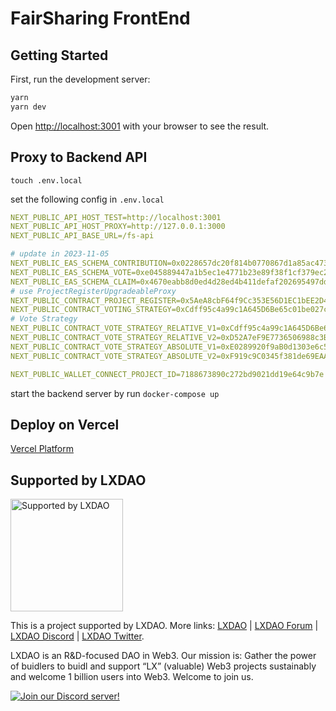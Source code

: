 # FairSharing FrontEnd

## Getting Started

First, run the development server:

```bash
yarn
yarn dev
```

Open [http://localhost:3001](http://localhost:3001) with your browser to see the result.


## Proxy to Backend API
```shell
touch .env.local
```
set the following config in `.env.local`
```yaml
NEXT_PUBLIC_API_HOST_TEST=http://localhost:3001
NEXT_PUBLIC_API_HOST_PROXY=http://127.0.0.1:3000
NEXT_PUBLIC_API_BASE_URL=/fs-api

# update in 2023-11-05
NEXT_PUBLIC_EAS_SCHEMA_CONTRIBUTION=0x0228657dc20f814b0770867d1a85ac473a0dc393c52603ef318bdab79dd9ea63
NEXT_PUBLIC_EAS_SCHEMA_VOTE=0xe045889447a1b5ec1e4771b23e89f38f1cf379ec2e708e1789dfbf4739cdf56f
NEXT_PUBLIC_EAS_SCHEMA_CLAIM=0x4670eabb8d0ed4d28ed4b411defaf202695497dd78f32627dd77d3a0c4c00024
# use ProjectRegisterUpgradeableProxy
NEXT_PUBLIC_CONTRACT_PROJECT_REGISTER=0x5AeA8cbF64f9Cc353E56D1EC1bEE2D49b3e4a24f
NEXT_PUBLIC_CONTRACT_VOTING_STRATEGY=0xCdff95c4a99c1A645D6Be65c01be027cFE8cDC26
# Vote Strategy
NEXT_PUBLIC_CONTRACT_VOTE_STRATEGY_RELATIVE_V1=0xCdff95c4a99c1A645D6Be65c01be027cFE8cDC26
NEXT_PUBLIC_CONTRACT_VOTE_STRATEGY_RELATIVE_V2=0xD52A7eF9E7736506988c3B9b1a7Ffde451a236f7
NEXT_PUBLIC_CONTRACT_VOTE_STRATEGY_ABSOLUTE_V1=0xE0289920f9aB0d1303e6c53CE3A124509fbe55e1
NEXT_PUBLIC_CONTRACT_VOTE_STRATEGY_ABSOLUTE_V2=0xF919c9C0345f381de69EAA89ED20791Aca00CFcE

NEXT_PUBLIC_WALLET_CONNECT_PROJECT_ID=7188673890c272bd9021dd19e64c9b7e
```

start the backend server by run `docker-compose up`


## Deploy on Vercel

 [Vercel Platform](https://vercel.com/new?utm_medium=default-template&filter=next.js&utm_source=create-next-app&utm_campaign=create-next-app-readme) 


## Supported by LXDAO

<a target="_blank" href="https://lxdao.io/"><img alt="Supported by LXDAO" src="https://bafkreib7wsfivsbtinvx7yfou2b556ab32pojbjutkxfhh7v3y45qkevui.ipfs.nftstorage.link/" width="180" /></a>

This is a project supported by LXDAO. More links: [LXDAO](https://lxdao.io/) | [LXDAO Forum](https://forum.lxdao.io/) | [LXDAO Discord](https://discord.lxdao.io) | [LXDAO Twitter](https://twitter.com/LXDAO_Official).

LXDAO is an R&D-focused DAO in Web3. Our mission is: Gather the power of buidlers to buidl and support “LX” (valuable) Web3 projects sustainably and welcome 1 billion users into Web3. Welcome to join us.

[![Join our Discord server!](https://invidget.switchblade.xyz/HtcDdPgJ7D)](http://discord.gg/HtcDdPgJ7D)

